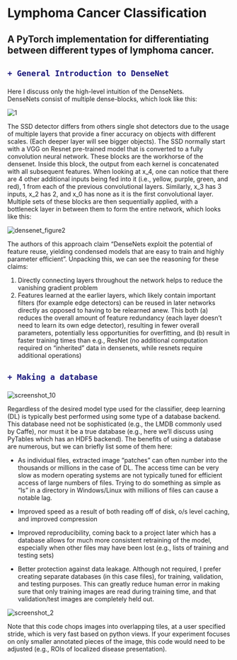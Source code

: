 # Lymphoma Cancer Classification

## A PyTorch implementation for differentiating between different types of lymphoma cancer.

<h2>

```diff
+ General Introduction to DenseNet
```

</h2>

<p1>

Here I discuss only the high-level intuition of the DenseNets.  
DenseNets consist of multiple dense-blocks, which look like this:
</p1>

![1](https://user-images.githubusercontent.com/30608533/50726520-9ac87e80-111f-11e9-92b3-8184d09ad9ca.png)
<p2>

The SSD detector differs from others single shot detectors due to the usage of multiple layers that provide a finer accuracy on objects with different scales. (Each deeper layer will see bigger objects).
The SSD normally start with a VGG on Resnet pre-trained model that is converted to a fully convolution neural network. 
These blocks are the workhorse of the densenet. Inside this block, the output from each kernel is concatenated with all subsequent features. When looking at x_4, one can notice that there are 4 other additional inputs being fed into it (i.e., yellow, purple, green, and red), 1 from each of the previous convolutional layers. Similarly, x_3 has 3 inputs, x_2 has 2, and x_0 has none as it is the first convolutional layer.
Multiple sets of these blocks are then sequentially applied, with a bottleneck layer in between them to form the entire network, which looks like this:

</p2>

![densenet_figure2](https://user-images.githubusercontent.com/30608533/50726551-fb57bb80-111f-11e9-86ea-55e8044a7cd1.png)

<p3>

The authors of this approach claim “DenseNets exploit the potential of feature reuse, yielding condensed models that are easy to train and highly parameter efficient”.
Unpacking this, we can see the reasoning for these claims:
1) Directly connecting layers throughout the network helps to reduce the vanishing gradient problem
2) Features learned at the earlier layers, which likely contain important filters (for example edge detectors) can be reused in later networks directly as opposed to having to be relearned anew. This both (a) reduces the overall amount of feature redundancy (each layer doesn’t need to learn its own edge detector), resulting in fewer overall parameters, potentially less opportunities for overfitting, and (b) result in faster training times than e.g., ResNet (no additional computation required on “inherited” data in densenets, while resnets require additional operations)

</p3>

<h2>
  
```diff
+ Making a database
```
</h2>
  
![screenshot_10](https://user-images.githubusercontent.com/30608533/50726745-7326e580-1122-11e9-8349-21a672af4ba5.jpg)

<p5>
  
Regardless of the desired model type used for the classifier, deep learning (DL) is typically best performed using some type of a database backend. This database need not be sophisticated (e.g., the LMDB commonly used by Caffe), nor must it be a true database (e.g., here we’ll discuss using PyTables which has an HDF5 backend). The benefits of using a database are numerous, but we can briefly list some of them here:
- As individual files, extracted image “patches” can often number into the thousands or millions in the case of DL. The access time can be very slow as modern operating systems are not typically tuned for efficient access of large numbers of files. Trying to do something as simple as “ls” in a directory in Windows/Linux with millions of files can cause a notable lag.

- Improved speed as a result of both reading off of disk, o/s level caching, and improved compression

- Improved reproducibility, coming back to a project later which has a database allows for much more consistent retraining of the model, especially when other files may have been lost (e.g., lists of training and testing sets)

- Better protection against data leakage. Although not required, I prefer creating separate databases (in this case files), for training, validation, and testing purposes. This can greatly reduce human error in making sure that only training images are read during training time, and that validation/test images are completely held out.

</p5>

![screenshot_2](https://user-images.githubusercontent.com/30608533/50726860-d5ccb100-1123-11e9-91fd-a7e2c4ccd407.jpg)


<p6>

Note that this code chops images into overlapping tiles, at a user specified stride, which is very fast based on python views. If your experiment focuses on only smaller annotated pieces of the image, this code would need to be adjusted (e.g., ROIs of localized disease presentation).
  
</p6>



